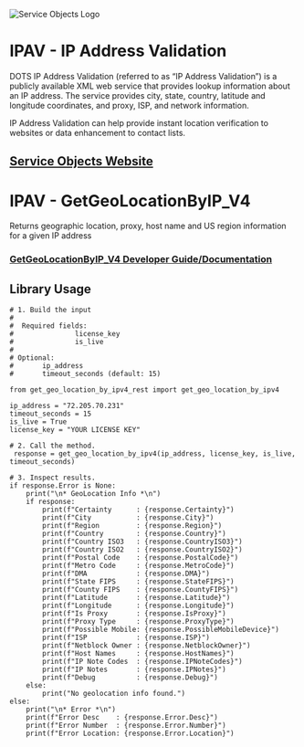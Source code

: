 ﻿![Service Objects Logo](https://www.serviceobjects.com/wp-content/uploads/2021/05/SO-Logo-with-TM.gif "Service Objects Logo")

# IPAV - IP Address Validation

DOTS IP Address Validation (referred to as “IP Address Validation”) is a publicly available XML web service that provides lookup information about an IP address. The service provides city, state, country, latitude and longitude coordinates, and proxy, ISP, and network information.

IP Address Validation can help provide instant location verification to websites or data enhancement to contact lists.

## [Service Objects Website](https://serviceobjects.com)

# IPAV - GetGeoLocationByIP_V4

Returns geographic location, proxy, host name and US region information for a given IP address

### [GetGeoLocationByIP_V4 Developer Guide/Documentation](https://www.serviceobjects.com/docs/dots-ip-address-validation/ipav-operations/ipav-getgeolocationbyip_v4-recommended-operation/)

## Library Usage

```
# 1. Build the input
#
#  Required fields:
#               license_key
#               is_live
# 
# Optional:
#       ip_address
#       timeout_seconds (default: 15)

from get_geo_location_by_ipv4_rest import get_geo_location_by_ipv4

ip_address = "72.205.70.231"
timeout_seconds = 15
is_live = True
license_key = "YOUR LICENSE KEY"

# 2. Call the method.
 response = get_geo_location_by_ipv4(ip_address, license_key, is_live, timeout_seconds)

# 3. Inspect results.
if response.Error is None:
    print("\n* GeoLocation Info *\n")
    if response:
        print(f"Certainty      : {response.Certainty}")
        print(f"City           : {response.City}")
        print(f"Region         : {response.Region}")
        print(f"Country        : {response.Country}")
        print(f"Country ISO3   : {response.CountryISO3}")
        print(f"Country ISO2   : {response.CountryISO2}")
        print(f"Postal Code    : {response.PostalCode}")
        print(f"Metro Code     : {response.MetroCode}")
        print(f"DMA            : {response.DMA}")
        print(f"State FIPS     : {response.StateFIPS}")
        print(f"County FIPS    : {response.CountyFIPS}")
        print(f"Latitude       : {response.Latitude}")
        print(f"Longitude      : {response.Longitude}")
        print(f"Is Proxy       : {response.IsProxy}")
        print(f"Proxy Type     : {response.ProxyType}")
        print(f"Possible Mobile: {response.PossibleMobileDevice}")
        print(f"ISP            : {response.ISP}")
        print(f"Netblock Owner : {response.NetblockOwner}")
        print(f"Host Names     : {response.HostNames}")
        print(f"IP Note Codes  : {response.IPNoteCodes}")
        print(f"IP Notes       : {response.IPNotes}")
        print(f"Debug          : {response.Debug}")
    else:
        print("No geolocation info found.")
else:
    print("\n* Error *\n")
    print(f"Error Desc    : {response.Error.Desc}")
    print(f"Error Number  : {response.Error.Number}")
    print(f"Error Location: {response.Error.Location}")
```

